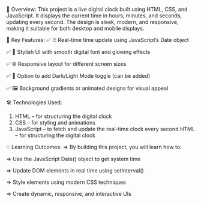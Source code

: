 📌 Overview:
This project is a live digital clock built using HTML, CSS, and JavaScript. It displays the current time in hours, minutes, and seconds, updating every second. The design is sleek, modern, and responsive, making it suitable for both desktop and mobile displays.

🎯 Key Features:
✅ ⏱ Real-time time update using JavaScript’s Date object

✅ 💅 Stylish UI with smooth digital font and glowing effects

✅ 🌐 Responsive layout for different screen sizes

✅ 🌙 Option to add Dark/Light Mode toggle (can be added)

✅ 🖼️ Background gradients or animated designs for visual appeal

🛠️ Technologies Used:
1. HTML – for structuring the digital clock
2. CSS – for styling and animations
3. JavaScript – to fetch and update the real-time clock every second HTML – for structuring the digital clock


💡 Learning Outcomes:
=> By building this project, you will learn how to:

=> Use the JavaScript Date() object to get system time

=> Update DOM elements in real time using setInterval()

=> Style elements using modern CSS techniques

=> Create dynamic, responsive, and interactive UIs



